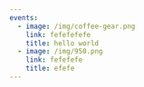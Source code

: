 ```yaml
---
events:
  - image: /img/coffee-gear.png
    link: fefefefefe
    title: hello world
  - image: /img/950.png
    link: fefefefe
    title: efefe
---
```



